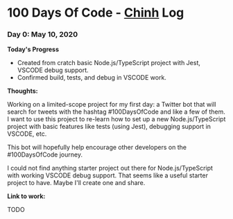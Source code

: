 # 100 Days Of Code - [Chinh](https://github.com/chinhdo) Log

### Day 0: May 10, 2020

**Today's Progress**

* Created from cratch basic Node.js/TypeScript project with Jest, VSCODE debug support.
* Confirmed build, tests, and debug in VSCODE work.

**Thoughts:** 

Working on a limited-scope project for my first day: a Twitter bot that will search for tweets with the hashtag #100DaysOfCode and like a few of them. I want to use this project to re-learn how to set up a new Node.js/TypeScript project with basic features like tests (using Jest), debugging support in VSCODE, etc.

This bot will hopefully help encourage other developers on the #100DaysOfCode journey.

I could not find anything starter project out there for Node.js/TypeScript with working VSCODE debug support. That seems like a useful starter project to have. Maybe I'll create one and share.

**Link to work:**

TODO